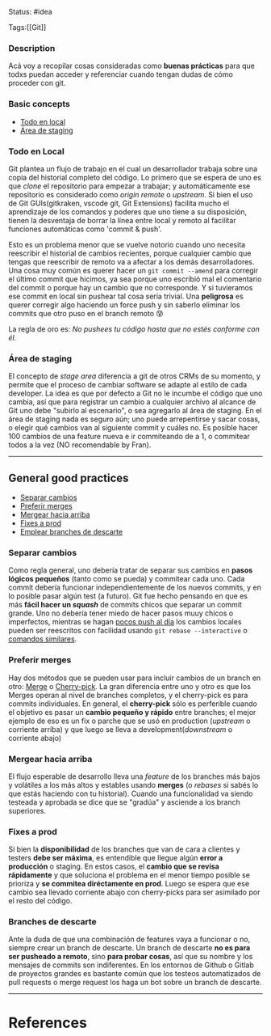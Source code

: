 Status: #idea

Tags:[[Git]]

### Description
Acá voy a recopilar cosas consideradas como **buenas prácticas** para que todxs puedan acceder y referenciar cuando tengan dudas de cómo proceder con git.

### Basic concepts
- [Todo en local](#everything-local)
- [Área de staging](#staging-area)

### Todo en Local
Git plantea un flujo de trabajo en el cual un desarrollador trabaja sobre una copia del historial completo del código. Lo primero que se espera de uno es que *clone* el repositorio para empezar a trabajar; y automáticamente ese repositorio es considerado como *origin remote* o *upstream*. 
Si bien el uso de Git GUIs(gitkraken, vscode git, Git Extensions) facilita mucho el aprendizaje de los comandos y poderes que uno tiene a su disposición, tienen la desventaja de borrar la línea entre local y remoto al facilitar funciones automáticas como 'commit & push'.

Esto es un problema menor que se vuelve notorio cuando uno necesita reescribir el historial de cambios recientes, porque cualquier cambio que tengas que reescribir de remoto va a afectar a los demás desarrolladores.
Una cosa muy común es querer hacer un `git commit --amend` para corregir el último commit que hicimos, ya sea porque uno escribió mal el comentario del commit o porque hay un cambio que no corresponde. Y si tuvieramos ese commit en local sin pushear tal cosa sería trivial.
Una **peligrosa** es querer corregir algo haciendo un force push y sin saberlo eliminar los commits que otro puso en el branch remoto 😰

La regla de oro es: *No pushees tu código hasta que no estés conforme con él.*


### Área de staging
El concepto de *stage area* diferencia a git de otros CRMs de su momento, y permite que el proceso de cambiar software se adapte al estilo de cada developer.
La idea es que por defecto a Git no le incumbe el código que uno cambia, así que para registrar un cambio a cualquier archivo al alcance de Git uno debe "subirlo al escenario", o sea agregarlo al área de staging.
En el área de staging nada es seguro aún; uno puede arrepentirse y sacar cosas, o elegir qué cambios van al siguiente commit y cuáles no. Es posible hacer 100 cambios de una feature nueva e ir commiteando de a 1, o commitear todos a la vez (NO recomendable by Fran).

---
## General good practices
- [Separar cambios](#separar-cambios)
- [Preferir merges](#preferir-merges)
- [Mergear hacia arriba](#mergear-hacia-arriba)
- [Fixes a prod](#fixes-a-prod)
- [Emplear branches de descarte](#branches-de-descarte)

### Separar cambios
Como regla general, uno debería tratar de separar sus cambios en **pasos lógicos pequeños** (tanto como se pueda) y commitear cada uno. Cada commit debería funcionar independientemente de los nuevos commits, y en lo posible pasar algún test (a futuro).
Git fue hecho pensando en que es más **fácil hacer un *squash*** de commits chicos que separar un commit grande. Uno no debería tener miedo de hacer pasos muuy chicos o imperfectos, mientras se hagan [pocos push al día](#pocos-push-al-dia) los cambios locales pueden ser reescritos con facilidad usando `git rebase --interactive` o [comandos similares][git-rebase]. 

### Preferir merges
Hay dos métodos que se pueden usar para incluir cambios de un branch en otro: [Merge][git-merge] o [Cherry-pick][git-cherry-pick]. La gran diferencia entre uno y otro es que los Merges operan al nivel de branches completos, y el cherry-pick es para commits individuales. 
En general, el **cherry-pick** sólo es perferible cuando el objetivo es pasar un **cambio pequeño y rápido** entre branches; el mejor ejemplo de eso es un fix o parche que se usó en production (*upstream* o corriente arriba) y que luego se lleva a development(*downstream* o corriente abajo)

### Mergear hacia arriba
El flujo esperable de desarrollo lleva una *feature* de los branches más bajos y volátiles a los más altos y estables usando **merges** (o *rebases* si sabés lo que estás haciendo con tu historial). 
Cuando una funcionalidad va siendo testeada y aprobada se dice que se "gradúa" y asciende a los branch superiores. 

### Fixes a prod
Si bien la **disponibilidad** de los branches que van de cara a clientes y testers **debe ser máxima**, es entendible que llegue algún **error a producción** o staging. En estos casos, el **cambio que se revisa rápidamente** y que soluciona el problema en el menor tiempo posible se prioriza y **se commitea diréctamente en prod**.
Luego se espera que ese cambio sea llevado corriente abajo con cherry-picks para ser asimilado por el resto del código.

### Branches de descarte
Ante la duda de que una combinación de features vaya a funcionar o no, siempre crear un branch de descarte.
Un branch de descarte **no es para ser pusheado a remoto**, sino **para probar cosas**, así que su nombre y los mensajes de commits son indiferentes. 
En los entornos de Github o Gitlab de proyectos grandes es bastante común que los testeos automatizados de pull requests o merge request los haga un bot sobre un branch de descarte.


---
# References

[git-everyday]: https://git-scm.com/docs/giteveryday "Git EveryDay"
[git-rebase]: https://git-scm.com/book/en/v2/Git-Tools-Rewriting-History "Git tools - Rewriting history"
[git-merge]: https://git-scm.com/docs/git-merge "Git merges Documentation"
[git-cherry-pick]: https://git-scm.com/docs/git-cherry-pick "Git Cherry-pick Documentation"
[staging-area]: https://git-scm.com/about/staging-area "Git about staing area"
[workflows]: https://git-scm.com/docs/gitworkflows "Git workflows"

